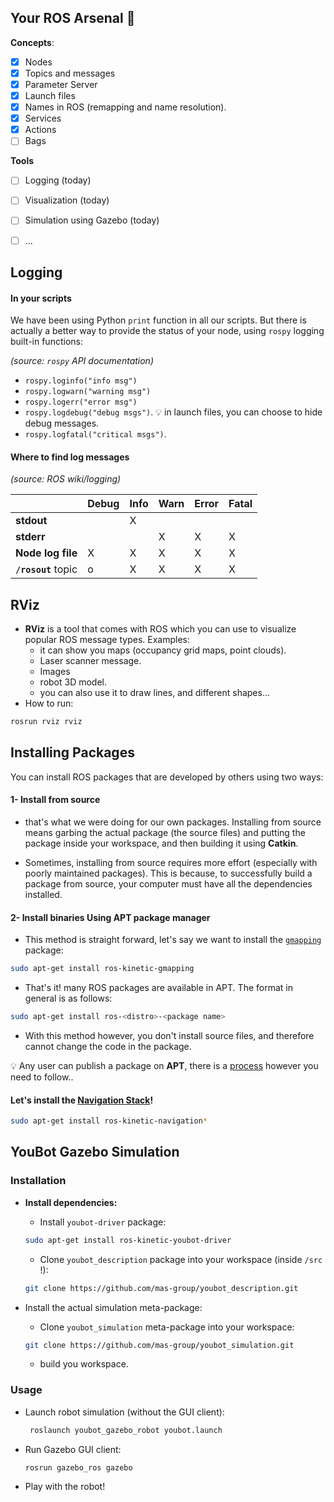 ## Your ROS Arsenal :muscle:

**Concepts**:

- [x] Nodes
- [x] Topics and messages
- [x] Parameter Server
- [x] Launch files
- [x] Names in ROS (remapping and name resolution).
- [x] Services
- [x] Actions
- [ ] Bags

**Tools**

- [ ] Logging (today)
- [ ] Visualization (today)
- [ ] Simulation using Gazebo (today)

- [ ] ...

## Logging

#### In your scripts

We have been using Python `print` function in all our scripts. But there is actually a better way to provide the status of your node, using `rospy` logging built-in functions:

*(source: `rospy` API documentation)*

- `rospy.loginfo("info msg")`
- `rospy.logwarn("warning msg")`
- `rospy.logerr("error msg")`
- `rospy.logdebug("debug msgs")`. :bulb: in launch files, you can choose to hide debug messages.
- `rospy.logfatal("critical msgs")`.

#### Where to find log messages 

*(source: ROS wiki/logging)*

|                     | **Debug** | **Info** | **Warn** | **Error** | **Fatal** |
| :------------------ | --------- | -------- | -------- | --------- | --------- |
| **stdout**          |           | X        |          |           |           |
| **stderr**          |           |          | X        | X         | X         |
| **Node log file**   | X         | X        | X        | X         | X         |
| **`/rosout`** topic | o         | X        | X        | X         | X         |



## RViz

- **RViz** is a tool that comes with ROS which you can use to visualize popular ROS message types. Examples:
  - it can show you maps (occupancy grid maps, point clouds).
  - Laser scanner message.
  - Images
  - robot 3D model.
  - you can also use it to draw lines, and different shapes...
- How to run:

```bash
rosrun rviz rviz
```



## Installing Packages

You can install ROS packages that are developed by others using two ways:

#### 1- Install from source

- that's what we were doing for our own packages. Installing from source means garbing the actual package (the source files) and putting the package inside your workspace, and then building it using **Catkin**.

- Sometimes, installing from source requires more effort (especially with poorly maintained packages). This is because, to successfully build a package from source, your computer must have all the dependencies installed.

#### 2- Install binaries Using **APT** package manager

- This method is straight forward, let's say we want to install the [`gmapping`](http://wiki.ros.org/gmapping) package:

```bash
sudo apt-get install ros-kinetic-gmapping
```

- That's it! many ROS packages are available in APT. The format in general is as follows: 

```bash
sudo apt-get install ros-<distro>-<package name>
```

- With this method however, you don't install source files, and therefore cannot change the code in the package.

:bulb: Any user can publish a package on **APT**, there is a [process](http://wiki.ros.org/ROS/ReleasingAPackage) however you need to follow..

#### Let's install the [Navigation Stack](http://wiki.ros.org/navigation)!

```bash
sudo apt-get install ros-kinetic-navigation*
```



## YouBot Gazebo Simulation

### Installation

- **Install dependencies:**

  - Install `youbot-driver` package:

  ```bash
  sudo apt-get install ros-kinetic-youbot-driver
  ```
  - Clone `youbot_description` package into your workspace (inside `/src` !):

  ```bash
  git clone https://github.com/mas-group/youbot_description.git
  ```

- Install the actual simulation meta-package:
  - Clone `youbot_simulation` meta-package into your workspace:

  ```bash
  git clone https://github.com/mas-group/youbot_simulation.git
  ```

  
  - build you workspace.



### Usage

- Launch robot simulation (without the GUI client):

  ```bash
   roslaunch youbot_gazebo_robot youbot.launch
  ```

- Run Gazebo GUI client:

  ```bash
  rosrun gazebo_ros gazebo
  ```

- Play with the robot!